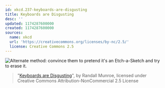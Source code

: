 ```yaml
---
id: xkcd.237-keyboards-are-disgusting
title: Keyboards are Disgusting
desc: ''
updated: 1174287600000
created: 1174287600000
sources:
  name: xkcd
  url: 'https://creativecommons.org/licenses/by-nc/2.5/'
  license: Creative Commons 2.5
---
```

![Alternate method: convince them to pretend it's an Etch-a-Sketch and try to erase it.](https://imgs.xkcd.com/comics/keyboards_are_disgusting.png)
> "[Keyboards are Disgusting](https://xkcd.com/237/)", by Randall Munroe, licensed under Creative Commons Attribution-NonCommercial 2.5 License
